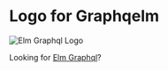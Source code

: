 # Logo for Graphqelm

![Elm Graphql Logo](https://cdn.jsdelivr.net/gh/martimatix/logo-graphqelm/logo.svg)

Looking for [Elm Graphql](https://github.com/dillonkearns/elm-graphql)?
